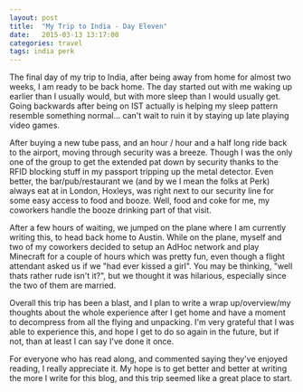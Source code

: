 ```yaml
---
layout: post
title:  "My Trip to India - Day Eleven"
date:   2015-03-13 13:17:00
categories: travel
tags: india perk
---
```

The final day of my trip to India, after being away from home for almost two weeks, I am ready to be back home. The day started out with me waking up earlier than I usually would, but with more sleep than I would usually get. Going backwards after being on IST actually is helping my sleep pattern resemble something normal... can't wait to ruin it by staying up late playing video games.

After buying a new tube pass, and an hour / hour and a half long ride back to the airport, moving through security was a breeze. Though I was the only one of the group to get the extended pat down by security thanks to the RFID blocking stuff in my passport tripping up the metal detector. Even better, the bar/pub/restaurant we (and by we I mean the folks at Perk) always eat at in London, Hoxleys, was right next to our security line for some easy access to food and booze. Well, food and coke for me, my coworkers handle the booze drinking part of that visit.

After a few hours of waiting, we jumped on the plane where I am currently writing this, to head back home to Austin. While on the plane, myself and two of my coworkers decided to setup an AdHoc network and play Minecraft for a couple of hours which was pretty fun, even though a flight attendant asked us if we "had ever kissed a girl". You may be thinking, "well thats rather rude isn't it?", but we thought it was hilarious, especially since the two of them are married.

Overall this trip has been a blast, and I plan to write a wrap up/overview/my thoughts about the whole experience after I get home and have a moment to decompress from all the flying and unpacking. I'm very grateful that I was able to experience this, and hope I get to do so again in the future, but if not, than at least I can say I've done it once.

For everyone who has read along, and commented saying they've enjoyed reading, I really appreciate it. My hope is to get better and better at writing the more I write for this blog, and this trip seemed like a great place to start. 